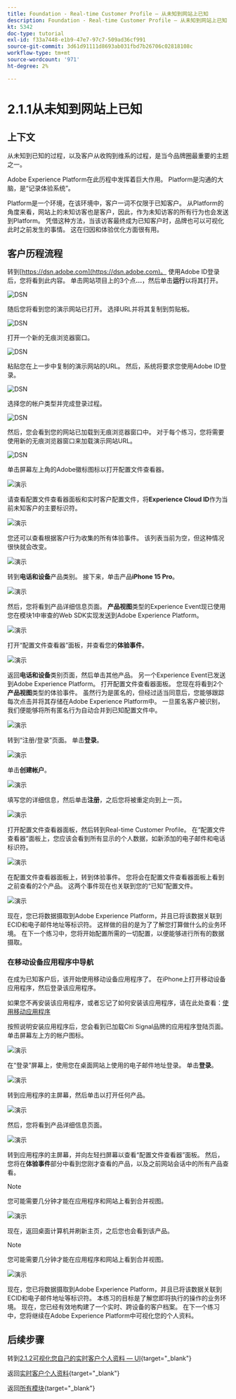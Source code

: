 ```yaml
---
title: Foundation - Real-time Customer Profile — 从未知到网站上已知
description: Foundation - Real-time Customer Profile — 从未知到网站上已知
kt: 5342
doc-type: tutorial
exl-id: f33a7448-e1b9-47e7-97c7-509ad36cf991
source-git-commit: 3d61d91111d8693ab031fbd7b26706c02818108c
workflow-type: tm+mt
source-wordcount: '971'
ht-degree: 2%

---
```


# 2.1.1从未知到网站上已知

## 上下文

从未知到已知的过程，以及客户从收购到维系的过程，是当今品牌圈最重要的主题之一。

Adobe Experience Platform在此历程中发挥着巨大作用。 Platform是沟通的大脑，是“记录体验系统”。

Platform是一个环境，在该环境中，客户一词不仅限于已知客户。 从Platform的角度来看，网站上的未知访客也是客户，因此，作为未知访客的所有行为也会发送到Platform。 凭借这种方法，当该访客最终成为已知客户时，品牌也可以可视化此时之前发生的事情。 这在归因和体验优化方面很有用。

## 客户历程流程

转到[https://dsn.adobe.com](https://dsn.adobe.com)。 使用Adobe ID登录后，您将看到此内容。 单击网站项目上的3个点&#x200B;**...**，然后单击&#x200B;**运行**&#x200B;以将其打开。

![DSN](./../../datacollection/dc1.1/images/web8.png)

随后您将看到您的演示网站已打开。 选择URL并将其复制到剪贴板。

![DSN](../../../getting-started/gettingstarted/images/web3.png)

打开一个新的无痕浏览器窗口。

![DSN](../../../getting-started/gettingstarted/images/web4.png)

粘贴您在上一步中复制的演示网站的URL。 然后，系统将要求您使用Adobe ID登录。

![DSN](../../../getting-started/gettingstarted/images/web5.png)

选择您的帐户类型并完成登录过程。

![DSN](../../../getting-started/gettingstarted/images/web6.png)

然后，您会看到您的网站已加载到无痕浏览器窗口中。 对于每个练习，您将需要使用新的无痕浏览器窗口来加载演示网站URL。

![DSN](../../../getting-started/gettingstarted/images/web7.png)

单击屏幕左上角的Adobe徽标图标以打开配置文件查看器。

![演示](../../datacollection/dc1.2/images/pv1.png)

请查看配置文件查看器面板和实时客户配置文件，将&#x200B;**Experience Cloud ID**&#x200B;作为当前未知客户的主要标识符。

![演示](../../datacollection/dc1.2/images/pv2.png)

您还可以查看根据客户行为收集的所有体验事件。 该列表当前为空，但这种情况很快就会改变。

![演示](../../datacollection/dc1.2/images/pv3.png)

转到&#x200B;**电话和设备**&#x200B;产品类别。 接下来，单击产品&#x200B;**iPhone 15 Pro**。

![演示](../../datacollection/dc1.2/images/pv4.png)

然后，您将看到产品详细信息页面。 **产品视图**&#x200B;类型的Experience Event现已使用您在模块1中审查的Web SDK实现发送到Adobe Experience Platform。

![演示](../../datacollection/dc1.2/images/pv5.png)

打开“配置文件查看器”面板，并查看您的&#x200B;**体验事件**。

![演示](../../datacollection/dc1.2/images/pv6.png)

返回&#x200B;**电话和设备**&#x200B;类别页面，然后单击其他产品。 另一个Experience Event已发送到Adobe Experience Platform。 打开配置文件查看器面板。 您现在将看到2个&#x200B;**产品视图**&#x200B;类型的体验事件。 虽然行为是匿名的，但经过适当同意后，您能够跟踪每次点击并将其存储在Adobe Experience Platform中。 一旦匿名客户被识别，我们便能够将所有匿名行为自动合并到已知配置文件中。

![演示](../../datacollection/dc1.2/images/pv7.png)

转到“注册/登录”页面。 单击&#x200B;**登录**。

![演示](../../datacollection/dc1.2/images/pv8.png)

单击&#x200B;**创建帐户**。

![演示](../../datacollection/dc1.2/images/pv9.png)

填写您的详细信息，然后单击&#x200B;**注册**，之后您将被重定向到上一页。

![演示](../../datacollection/dc1.2/images/pv10.png)

打开配置文件查看器面板，然后转到Real-time Customer Profile。 在“配置文件查看器”面板上，您应该会看到所有显示的个人数据，如新添加的电子邮件和电话标识符。

![演示](../../datacollection/dc1.2/images/pv11.png)

在配置文件查看器面板上，转到体验事件。 您将会在配置文件查看器面板上看到之前查看的2个产品。 这两个事件现在也关联到您的“已知”配置文件。

![演示](../../datacollection/dc1.2/images/pv12.png)

现在，您已将数据摄取到Adobe Experience Platform，并且已将该数据关联到ECID和电子邮件地址等标识符。 这样做的目的是为了了解您打算做什么的业务环境。 在下一个练习中，您将开始配置所需的一切配置，以便能够进行所有的数据摄取。

### 在移动设备应用程序中导航

在成为已知客户后，该开始使用移动设备应用程序了。 在iPhone上打开移动设备应用程序，然后登录该应用程序。

如果您不再安装该应用程序，或者忘记了如何安装该应用程序，请在此处查看：[使用移动应用程序](../../../getting-started/gettingstarted/ex5.md)

按照说明安装应用程序后，您会看到已加载Citi Signal品牌的应用程序登陆页面。 单击屏幕左上方的帐户图标。

![演示](./images/app_hp1.png)

在“登录”屏幕上，使用您在桌面网站上使用的电子邮件地址登录。 单击&#x200B;**登录**。

![演示](./images/app_acc.png)

转到应用程序的主屏幕，然后单击以打开任何产品。

![演示](./images/app_hp.png)

然后，您将看到产品详细信息页面。

![演示](./images/app_galaxy.png)

转到应用程序的主屏幕，并向左轻扫屏幕以查看“配置文件查看器”面板。 然后，您将在&#x200B;**体验事件**&#x200B;部分中看到您刚才查看的产品，以及之前网站会话中的所有产品查看。

>[!NOTE]
>
>您可能需要几分钟才能在应用程序和网站上看到合并视图。

![演示](./images/app_after_galaxy.png)

现在，返回桌面计算机并刷新主页，之后您也会看到该产品。

>[!NOTE]
>
>您可能需要几分钟才能在应用程序和网站上看到合并视图。

![演示](./images/web_x_aftermobile.png)

现在，您已将数据摄取到Adobe Experience Platform，并且已将该数据关联到ECID和电子邮件地址等标识符。 本练习的目标是了解您即将执行的操作的业务环境。 现在，您已经有效地构建了一个实时、跨设备的客户档案。 在下一个练习中，您将继续在Adobe Experience Platform中可视化您的个人资料。

## 后续步骤

转到[2.1.2可视化您自己的实时客户个人资料 — UI](./ex2.md){target="_blank"}

返回[实时客户个人资料](./real-time-customer-profile.md){target="_blank"}

返回[所有模块](./../../../../overview.md){target="_blank"}
